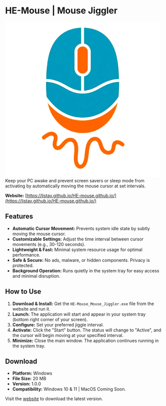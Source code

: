 # HE-Mouse | Mouse Jiggler
![HE-Mouse Logo](icon.png)
Keep your PC awake and prevent screen savers or sleep mode from activating by automatically moving the mouse cursor at set intervals.

**Website:** [https://listav.github.io/HE-mouse.github.io/](https://listav.github.io/HE-mouse.github.io/)

## Features

*   **Automatic Cursor Movement:** Prevents system idle state by subtly moving the mouse cursor.
*   **Customizable Settings:** Adjust the time interval between cursor movements (e.g., 30-120 seconds).
*   **Lightweight & Fast:** Minimal system resource usage for optimal performance.
*   **Safe & Secure:** No ads, malware, or hidden components. Privacy is protected.
*   **Background Operation:** Runs quietly in the system tray for easy access and minimal disruption.

## How to Use

1.  **Download & Install:** Get the `HE-Mouse_Mouse_Jiggler.exe` file from the website and run it.
2.  **Launch:** The application will start and appear in your system tray (bottom right corner of your screen).
3.  **Configure:** Set your preferred jiggle interval.
4.  **Activate:** Click the "Start" button. The status will change to "Active", and the cursor will begin moving at your specified interval.
5.  **Minimize:** Close the main window. The application continues running in the system tray.

## Download

*   **Platform:** Windows
*   **File Size:** 20 MB
*   **Version:** 1.0.0
*   **Compatibility:** Windows 10 & 11 | MacOS Coming Soon.

Visit the [website](https://listav.github.io/HE-mouse.github.io/) to download the latest version.
